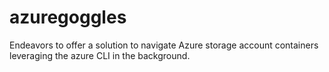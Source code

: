 # azuregoggles
Endeavors to offer a solution to navigate Azure storage account containers leveraging the azure CLI in the background.
